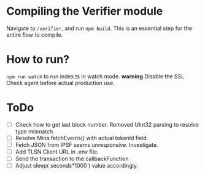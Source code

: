 # Compiling the Verifier module

Navigate to `/verifier`, and run `npm build`. This is an essential step for the entire flow to compile. 

# How to run?

`npm run watch` to run index.ts in watch mode. 
**warning** 
Disable the SSL Check agent before actual production use.

# ToDo

- [ ] Check how to get last block number. Removed UInt32 parsing to resolve type mismatch. 
- [ ] Resolve Mina.fetchEvents() with actual tokenId field.
- [ ] Fetch JSON from IPSF seems unresponsive. Investigate.
- [ ] Add TLSN Client URL in .env file. 
- [ ] Send the transaction to the callbackFunction
- [ ] Adjust sleep( seconds*1000 ) value accordingly. 